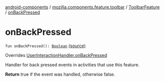 [android-components](../../index.md) / [mozilla.components.feature.toolbar](../index.md) / [ToolbarFeature](index.md) / [onBackPressed](./on-back-pressed.md)

# onBackPressed

`fun onBackPressed(): `[`Boolean`](https://kotlinlang.org/api/latest/jvm/stdlib/kotlin/-boolean/index.html) [(source)](https://github.com/mozilla-mobile/android-components/blob/master/components/feature/toolbar/src/main/java/mozilla/components/feature/toolbar/ToolbarFeature.kt#L48)

Overrides [UserInteractionHandler.onBackPressed](../../mozilla.components.support.base.feature/-user-interaction-handler/on-back-pressed.md)

Handler for back pressed events in activities that use this feature.

**Return**
true if the event was handled, otherwise false.

